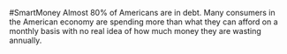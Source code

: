 #SmartMoney
Almost 80% of Americans are in debt.
Many consumers in the American economy are spending more than what they can afford on a monthly basis
with no real idea of how much money they are wasting annually. 


